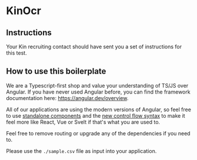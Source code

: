 # KinOcr

## Instructions

Your Kin recruiting contact should have sent you a set of instructions for this test.

## How to use this boilerplate

We are a Typescript-first shop and value your understanding of TS/JS over Angular. If you have never used Angular before, you can find the framework documentation here: https://angular.dev/overview.

All of our applications are using the modern versions of Angular, so feel free to use [standalone components](https://angular.dev/essentials/components) and the [new control flow syntax](https://blog.angular.io/meet-angulars-new-control-flow-a02c6eee7843) to make it feel more like React, Vue or Svelt if that's what you are used to.

Feel free to remove routing or upgrade any of the dependencies if you need to.

Please use the `./sample.csv` file as input into your application.

